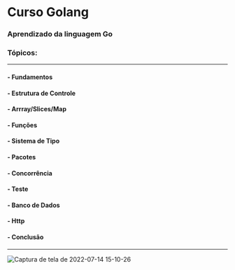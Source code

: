 # Curso Golang

### Aprendizado da linguagem Go

### Tópicos:

---

#### - Fundamentos
#### - Estrutura de Controle
#### - Arrray/Slices/Map
#### - Funções
#### - Sistema de Tipo
#### - Pacotes
#### - Concorrência
#### - Teste
#### - Banco de Dados
#### - Http
#### - Conclusão 
---

![Captura de tela de 2022-07-14 15-10-26](https://user-images.githubusercontent.com/102867453/179053984-3b302bf6-c490-4940-9914-47bf38a5daf3.png)
